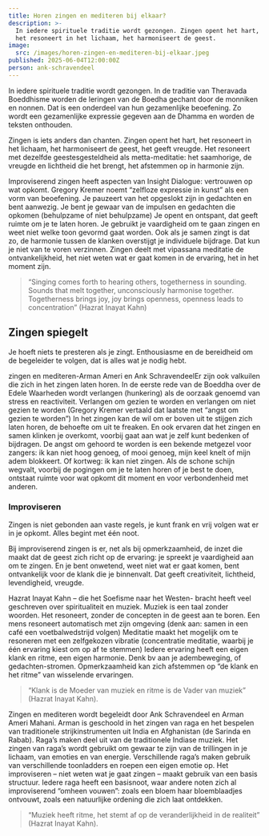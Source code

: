 ```yaml
---
title: Horen zingen en mediteren bij elkaar?
description: >-
  In iedere spirituele traditie wordt gezongen. Zingen opent het hart,
  het resoneert in het lichaam, het harmoniseert de geest.
image:
  src: /images/horen-zingen-en-mediteren-bij-elkaar.jpeg
published: 2025-06-04T12:00:00Z
person: ank-schravendeel
---
```


In iedere spirituele traditie wordt gezongen. In de traditie van Theravada Boeddhisme worden de leringen van de Boedha gechant door de monniken en nonnen. Dat is een onderdeel van hun gezamenlijke beoefening. Zo wordt een gezamenlijke expressie gegeven aan de Dhamma en worden de teksten onthouden.

Zingen is iets anders dan chanten. Zingen opent het hart, het resoneert in het lichaam, het harmoniseert de geest, het geeft vreugde. Het resoneert met dezelfde geestesgesteldheid als metta-meditatie: het saamhorige, de vreugde en lichtheid die het brengt, het afstemmen op in harmonie zijn.

Improviserend zingen heeft aspecten van Insight Dialogue: vertrouwen op wat opkomt. Gregory Kremer noemt “zelfloze expressie in kunst” als een vorm van beoefening. Je pauzeert van het opgeslokt zijn in gedachten en bent aanwezig. Je bent je gewaar van de impulsen en gedachten die opkomen (behulpzame of niet behulpzame) Je opent en ontspant, dat geeft ruimte om je te laten horen. Je gebruikt je vaardigheid om te gaan zingen en weet niet welke toon gevormd gaat worden. Ook als je samen zingt is dat zo, de harmonie tussen de klanken overstijgt je individuele bijdrage. Dat kun je niet van te voren verzinnen. Zingen deelt met vipassana meditatie de ontvankelijkheid, het niet weten wat er gaat komen in de ervaring, het in het moment zijn.

> “Singing comes forth to hearing others, togetherness in sounding. Sounds that melt together, unconsciously harmonise together. Togetherness brings joy, joy brings openness, openness leads to concentration” (Hazrat Inayat Kahn)

## Zingen spiegelt

Je hoeft niets te presteren als je zingt. Enthousiasme en de bereidheid om de begeleider te volgen, dat is alles wat je nodig hebt.

zingen en mediteren-Arman Ameri en Ank SchravendeelEr zijn ook valkuilen die zich in het zingen laten horen. In de eerste rede van de Boeddha over de Edele Waarheden wordt verlangen (hunkering) als de oorzaak genoemd van stress en reactiviteit. Verlangen om gezien te worden en verlangen om niet gezien te worden (Gregory Kremer vertaald dat laatste met “angst om gezien te worden”) In het zingen kan de wil om er boven uit te stijgen zich laten horen, de behoefte om uit te freaken. En ook ervaren dat het zingen en samen klinken je overkomt, voorbij gaat aan wat je zelf kunt bedenken of bijdragen. De angst om gehoord te worden is een bekende metgezel voor zangers: ik kan niet hoog genoeg, of mooi genoeg, mijn keel knelt of mijn adem blokkeert. Of kortweg: ik kan niet zingen. Als de schone schijn wegvalt, voorbij de pogingen om je te laten horen of je best te doen, ontstaat ruimte voor wat opkomt dit moment en voor verbondenheid met anderen.

### Improviseren

Zingen is niet gebonden aan vaste regels, je kunt frank en vrij volgen wat er in je opkomt. Alles begint met één noot.

Bij improviserend zingen is er, net als bij opmerkzaamheid, de inzet die maakt dat de geest zich richt op de ervaring: je spreekt je vaardigheid aan om te zingen. En je bent onwetend, weet niet wat er gaat komen, bent ontvankelijk voor de klank die je binnenvalt. Dat geeft creativiteit, lichtheid, levendigheid, vreugde.

Hazrat Inayat Kahn – die het Soefisme naar het Westen- bracht heeft veel geschreven over spiritualiteit en muziek. Muziek is een taal zonder woorden. Het resoneert, zonder de concepten in de geest aan te boren. Een mens resoneert automatisch met zijn omgeving (denk aan: samen in een café een voetbalwedstrijd volgen) Meditatie maakt het mogelijk om te resoneren met een zelfgekozen vibratie (concentratie meditatie, waarbij je één ervaring kiest om op af te stemmen) Iedere ervaring heeft een eigen klank en ritme, een eigen harmonie. Denk bv aan je adembeweging, of gedachten-stromen. Opmerkzaamheid kan zich afstemmen op “de klank en het ritme” van wisselende ervaringen.

> “Klank is de Moeder van muziek en ritme is de Vader van muziek” (Hazrat Inayat Kahn).

Zingen en mediteren wordt begeleidt door Ank Schravendeel en Arman Ameri Mahani. Arman is geschoold in het zingen van raga en het bespelen van traditionele strijkinstrumenten uit India en Afghanistan (de Sarinda en Rabab). Raga’s maken deel uit van de traditionele Indiase muziek. Het zingen van raga’s wordt gebruikt om gewaar te zijn van de trillingen in je lichaam, van emoties en van energie. Verschillende raga’s maken gebruik van verschillende toonladders en roepen een eigen emotie op. Het improviseren – niet weten wat je gaat zingen – maakt gebruik van een basis structuur. Iedere raga heeft een basisnoot, waar andere noten zich al improviserend “omheen vouwen”: zoals een bloem haar bloemblaadjes ontvouwt, zoals een natuurlijke ordening die zich laat ontdekken.

> “Muziek heeft ritme, het stemt af op de veranderlijkheid in de realiteit” (Hazrat Inayat Kahn).
